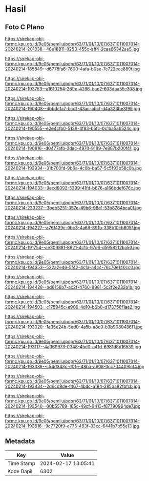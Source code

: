 # Hasil

## Foto C Plano

https://sirekap-obj-formc.kpu.go.id/9e05/pemilu/pdpr/63/71/01/10/07/6371011007014-20240214-201838--48e18811-0253-455c-aff4-2caa66342ae5.jpg

https://sirekap-obj-formc.kpu.go.id/9e05/pemilu/pdpr/63/71/01/10/07/6371011007014-20240214-185849--d6778fa6-7600-4afa-b0ae-7e722eee889f.jpg

https://sirekap-obj-formc.kpu.go.id/9e05/pemilu/pdpr/63/71/01/10/07/6371011007014-20240214-193753--a1610254-269e-4266-bac2-603daa55e308.jpg

https://sirekap-obj-formc.kpu.go.id/9e05/pemilu/pdpr/63/71/01/10/07/6371011007014-20240214-190408--dbbdc1a7-bcd1-43ac-abcf-d4a323be3f99.jpg

https://sirekap-obj-formc.kpu.go.id/9e05/pemilu/pdpr/63/71/01/10/07/6371011007014-20240214-190555--e2e4cfb0-5139-4f83-b5fc-0c1ba5ab524c.jpg

https://sirekap-obj-formc.kpu.go.id/9e05/pemilu/pdpr/63/71/01/10/07/6371011007014-20240214-190816--d0477afb-2dac-4970-9189-7e887b200f41.jpg

https://sirekap-obj-formc.kpu.go.id/9e05/pemilu/pdpr/63/71/01/10/07/6371011007014-20240214-193934--31b700fd-9b6a-4c0b-ba57-5c5193b58c0b.jpg

https://sirekap-obj-formc.kpu.go.id/9e05/pemilu/pdpr/63/71/01/10/07/6371011007014-20240214-194033--9ecd9092-5399-41fd-b676-a166bdef676c.jpg

https://sirekap-obj-formc.kpu.go.id/9e05/pemilu/pdpr/63/71/01/10/07/6371011007014-20240214-233237--3beb5251-357e-49b6-98e1-53b8784bca0f.jpg

https://sirekap-obj-formc.kpu.go.id/9e05/pemilu/pdpr/63/71/01/10/07/6371011007014-20240214-194227--a76f439c-0bc3-4a66-891b-338b10cb805f.jpg

https://sirekap-obj-formc.kpu.go.id/9e05/pemilu/pdpr/63/71/01/10/07/6371011007014-20240214-191754--ae309881-8621-4c1b-97d6-d59582f2ba50.jpg

https://sirekap-obj-formc.kpu.go.id/9e05/pemilu/pdpr/63/71/01/10/07/6371011007014-20240214-194353--522a2e46-5f42-4cfa-a4c4-76c70e140cc0.jpg

https://sirekap-obj-formc.kpu.go.id/9e05/pemilu/pdpr/63/71/01/10/07/6371011007014-20240214-194428--bd6158b7-ac2f-4760-8981-5c2f2e232b1b.jpg

https://sirekap-obj-formc.kpu.go.id/9e05/pemilu/pdpr/63/71/01/10/07/6371011007014-20240214-194503--c175945c-e906-4d10-b6b0-d173756f1ae2.jpg

https://sirekap-obj-formc.kpu.go.id/9e05/pemilu/pdpr/63/71/01/10/07/6371011007014-20240214-193020--1a35d24b-5ed0-4a5b-a8c0-b3b9080486f1.jpg

https://sirekap-obj-formc.kpu.go.id/9e05/pemilu/pdpr/63/71/01/10/07/6371011007014-20240214-193117--4a369973-0348-4bd0-a41d-6981d8d16539.jpg

https://sirekap-obj-formc.kpu.go.id/9e05/pemilu/pdpr/63/71/01/10/07/6371011007014-20240214-193339--c54d343c-d01e-48ba-a608-0cc704409534.jpg

https://sirekap-obj-formc.kpu.go.id/9e05/pemilu/pdpr/63/71/01/10/07/6371011007014-20240214-193434--2d6cd8de-f467-4bdc-a194-285ba82fbfcb.jpg

https://sirekap-obj-formc.kpu.go.id/9e05/pemilu/pdpr/63/71/01/10/07/6371011007014-20240214-193540--00b55789-185c-49cf-9413-f87790964de7.jpg

https://sirekap-obj-formc.kpu.go.id/9e05/pemilu/pdpr/63/71/01/10/07/6371011007014-20240214-193616--9c7720f9-e775-493f-83cc-6441b7b55e13.jpg


## Metadata

| Key        | Value               |
| ---------- | ------------------- |
| Time Stamp | 2024-02-17 13:05:41 |
| Kode Dapil | 6302                |



